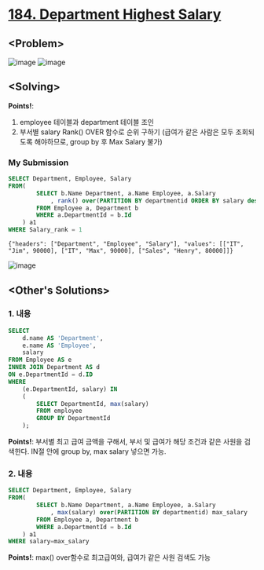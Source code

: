 # [184. Department Highest Salary](https://leetcode.com/problems/department-highest-salary/)

## \<Problem\>
![image](https://user-images.githubusercontent.com/74705142/138231945-3da321be-c9a5-4e83-b511-112cc2c0cbb3.png)
![image](https://user-images.githubusercontent.com/74705142/138232258-57de8f88-3604-4698-b271-b30f09aaca46.png)


## \<Solving\>
**Points!**: 
1.  employee 테이블과 department 테이블 조인
2.  부서별 salary Rank() OVER 함수로 순위 구하기 (급여가 같은 사람은 모두 조회되도록 해야하므로, group by 후 Max Salary 불가)
  
### My Submission
```sql
SELECT Department, Employee, Salary 
FROM(
        SELECT b.Name Department, a.Name Employee, a.Salary
            , rank() over(PARTITION BY departmentid ORDER BY salary desc) Salary_rank
        FROM Employee a, Department b
        WHERE a.DepartmentId = b.Id
    ) a1
WHERE Salary_rank = 1
```
```
{"headers": ["Department", "Employee", "Salary"], "values": [["IT", "Jim", 90000], ["IT", "Max", 90000], ["Sales", "Henry", 80000]]}
```
![image](https://user-images.githubusercontent.com/74705142/138234714-a11b6826-9217-4f66-b973-7766febf67c1.png)

## \<Other's Solutions\>

### 1. 내용
```sql
SELECT 
    d.name AS 'Department',
    e.name AS 'Employee',
    salary
FROM Employee AS e
INNER JOIN Department AS d
ON e.DepartmentId = d.ID
WHERE 
    (e.DepartmentId, salary) IN
    (
        SELECT DepartmentId, max(salary) 
        FROM employee 
        GROUP BY DepartmentId
    );
```
**Points!**: 부서별 최고 급여 금액을 구해서, 부서 및 급여가 해당 조건과 같은 사원을 검색한다. 
             IN절 안에 group by, max salary 넣으면 가능.
   
   
### 2. 내용
```sql
SELECT Department, Employee, Salary 
FROM(
        SELECT b.Name Department, a.Name Employee, a.Salary
            , max(salary) over(PARTITION BY departmentid) max_salary
        FROM Employee a, Department b
        WHERE a.DepartmentId = b.Id
    ) a1
WHERE salary=max_salary
```
**Points!**: max() over함수로 최고급여와, 급여가 같은 사원 검색도 가능
